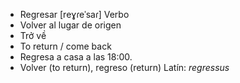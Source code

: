 - Regresar	[reɣɾeˈsaɾ]	Verbo
- Volver al lugar de origen
- Trở về
- To return / come back
- Regresa a casa a las 18:00.
- Volver (to return), regreso (return)	Latín: *regressus*